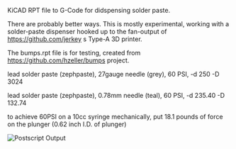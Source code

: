 KiCAD RPT file to G-Code for didspensing solder paste.

There are probably better ways. This is mostly experimental, working with a solder-paste dispenser
hooked up to the fan-output of https://github.com/jerkey s Type-A 3D printer.

The bumps.rpt file is for testing, created from https://github.com/hzeller/bumps project.

lead solder paste (zephpaste), 27gauge needle (grey), 60 PSI, -d 250 -D 3024

lead solder paste (zephpaste), 0.78mm needle (teal), 60 PSI, -d 235.40 -D 132.74

to achieve 60PSI on a 10cc syringe mechanically, put 18.1 pounds of force on the plunger (0.62 inch I.D. of plunger)

![Postscript Output][route]

[route]: https://github.com/hzeller/rpt2paste/raw/master/img/bumps-paste.png
